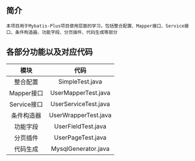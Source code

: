 ## 简介
    本项目用于Mybatis-Plus项目使用层面的学习，包括整合配置、Mapper接口、Service接口、条件构造器、功能字段、分页插件、代码生成等部分
## 各部分功能以及对应代码
 | 模块  | 代码 |
 | :------------: | :------------: |
 | 整合配置| SimpleTest.java |
 | Mapper接口 | UserMapperTest.java | 
 | Service接口 | UserServiceTest.java | 
 | 条件构造器 | UserWrapperTest.java| 
 | 功能字段 | UserFieldTest.java | 
 | 分页插件 | UserPageTest.java | 
 | 代码生成 | MysqlGenerator.java |